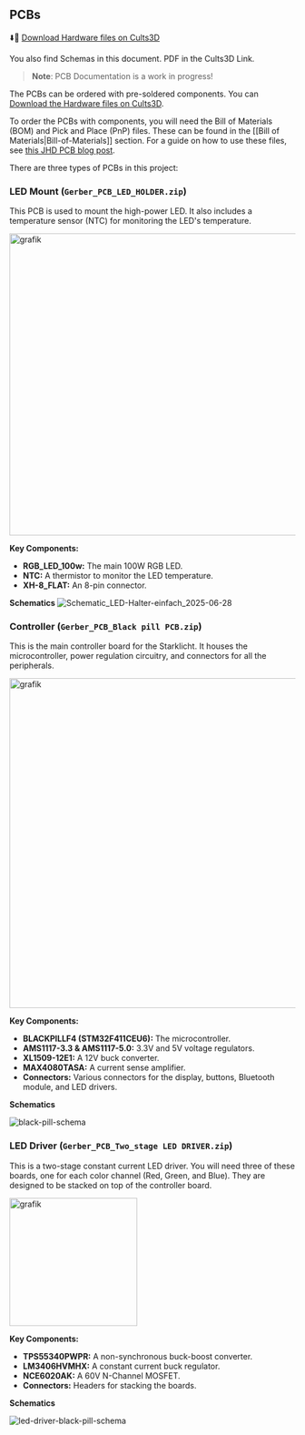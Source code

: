 ## PCBs

⬇️💾 [Download Hardware files on Cults3D](https://cults3d.com/de/modell-3d/gadget/starklicht)

You also find Schemas in this document. PDF in the Cults3D Link.

> **Note**: PCB Documentation is a work in progress!

The PCBs can be ordered with pre-soldered components. You can [Download the Hardware files on Cults3D](https://cults3d.com/de/modell-3d/gadget/starklicht).

To order the PCBs with components, you will need the Bill of Materials (BOM) and Pick and Place (PnP) files. These can be found in the [[Bill of Materials|Bill-of-Materials]] section. For a guide on how to use these files, see [this JHD PCB blog post](https://jhdpcb.com/blog/essential-pcb-bom-guide/).

There are three types of PCBs in this project:

### LED Mount (`Gerber_PCB_LED_HOLDER.zip`)

This PCB is used to mount the high-power LED. It also includes a temperature sensor (NTC) for monitoring the LED's temperature.

<img width="531" alt="grafik" src="https://github.com/user-attachments/assets/458f4083-1af9-4632-ae07-c9b93ecc9560" />

**Key Components:**

*   **RGB_LED_100w:** The main 100W RGB LED.
*   **NTC:** A thermistor to monitor the LED temperature.
*   **XH-8_FLAT:** An 8-pin connector.

**Schematics**
![Schematic_LED-Halter-einfach_2025-06-28](https://github.com/user-attachments/assets/c693cb15-bd7e-47e8-9bc1-a1287be12b23)

### Controller (`Gerber_PCB_Black pill PCB.zip`)

This is the main controller board for the Starklicht. It houses the microcontroller, power regulation circuitry, and connectors for all the peripherals.

<img width="580" alt="grafik" src="https://github.com/user-attachments/assets/0316a87a-8fef-42f9-9b55-5a24d3606644" />

**Key Components:**

*   **BLACKPILLF4 (STM32F411CEU6):** The microcontroller.
*   **AMS1117-3.3 & AMS1117-5.0:** 3.3V and 5V voltage regulators.
*   **XL1509-12E1:** A 12V buck converter.
*   **MAX4080TASA:** A current sense amplifier.
*   **Connectors:** Various connectors for the display, buttons, Bluetooth module, and LED drivers.

**Schematics**

![black-pill-schema](https://github.com/user-attachments/assets/8d0581ba-13cb-4767-9480-61a4cd46904d)


### LED Driver (`Gerber_PCB_Two_stage LED DRIVER.zip`)

This is a two-stage constant current LED driver. You will need three of these boards, one for each color channel (Red, Green, and Blue). They are designed to be stacked on top of the controller board.

<img width="225" alt="grafik" src="https://github.com/user-attachments/assets/117126d3-325a-4a7b-a28b-52f53de69ae2" />

**Key Components:**

*   **TPS55340PWPR:** A non-synchronous buck-boost converter.
*   **LM3406HVMHX:** A constant current buck regulator.
*   **NCE6020AK:** A 60V N-Channel MOSFET.
*   **Connectors:** Headers for stacking the boards.


**Schematics**

![led-driver-black-pill-schema](https://github.com/user-attachments/assets/99a47984-1e3d-4e18-8ad0-ccdacd288173)

